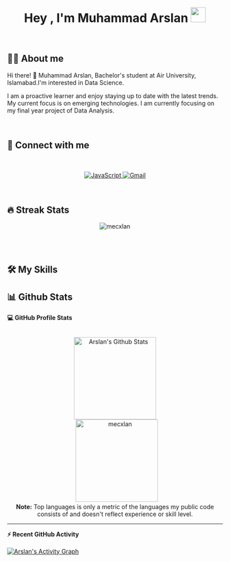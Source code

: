 <!--
**mecxlan/mecxlan** is a ✨ _special_ ✨ repository because its `README.md` (this file) appears on your GitHub profile. ...
-->

<h1 align="center">Hey , I'm Muhammad Arslan <img src="https://media.giphy.com/media/hvRJCLFzcasrR4ia7z/giphy.gif" width="35"></h1>

<br>


## :sassy_man:  About me
Hi there! 👋 Muhammad Arslan, Bachelor's student at Air University, Islamabad.I'm interested in Data Science. 

I am a proactive learner and enjoy staying up to date with the latest trends. My current focus is on emerging technologies. I am currently focusing on my final year project of Data Analysis.

<br>

## 👯 Connect with me
 
<br>
<p align="center">
	<a href="https://www.linkedin.com/in/mecxlan/" target="_blank">
		<img alt="JavaScript" src="https://img.shields.io/badge/LinkedIn-0077B5?style=for-the-badge&logo=linkedin&logoColor=white">
	</a>
	<a href="https://mail.google.com/mail/?view=cm&fs=1&to=mecxlan@gmail.com" target="_blank"> 
	     <img alt="Gmail" src="https://img.shields.io/badge/Gmail-D14836?style=for-the-badge&logo=gmail&logoColor=white">
	</a>
	
</p>
<br>

## 🔥 Streak Stats
<p align="center"><img src="https://github-readme-streak-stats.herokuapp.com/?user=mecxlan&theme=algolia" alt="mecxlan" /></p>

<br>
<br>

## 🛠️ My Skills

<!--
### 👉 Programming languages

<p align="center"> 
&emsp;
  <a href="https://developer.mozilla.org/en-US/docs/Web/JavaScript" target="_blank"> 
     <img alt="JavaScript" src="https://img.shields.io/badge/javascript-%23323330.svg?style=for-the-badge&logo=javascript&logoColor=%23F7DF1E">
   </a>
   <a href="https://www.python.org" target="_blank">
    <img alt="Python" src="https://img.shields.io/badge/python-3670A0?style=for-the-badge&logo=python&logoColor=ffdd54">
  </a>
	
	
</p>

### 👉 Frontend Development
<p align="center"> 
  &emsp; 
  <a href="https://www.w3.org/html/" target="_blank"> 
   <img alt="HTML" src="https://img.shields.io/badge/html5-%23E34F26.svg?style=for-the-badge&logo=html5&logoColor=white">
  </a>   
  &emsp;
  <a href="https://www.w3schools.com/css/" target="_blank">
    <img alt="CSS" src="https://img.shields.io/badge/css3-%231572B6.svg?style=for-the-badge&logo=css3&logoColor=white">
  </a> 
  &emsp;
  <a href="https://www.w3schools.com/react/" target="_blank">
    <img alt="ReactJS" src="https://img.shields.io/badge/react-%2320232a.svg?style=for-the-badge&logo=react&logoColor=%2361DAFB">
  </a> 
	&emsp;
  <a href="https://mui.com/" target="_blank">
    <img alt="Material-UI" src="https://img.shields.io/badge/MUI-%230081CB.svg?style=for-the-badge&logo=mui&logoColor=white">
  </a>
	&emsp;
  <a href="https://getbootstrap.com/" target="_blank">
    <img alt="Bootstrap" src="https://img.shields.io/badge/bootstrap-%23563D7C.svg?style=for-the-badge&logo=bootstrap&logoColor=white">
  </a>
</p>

### 👉 Backend Development
<p align="center"> 
  &emsp; 
<a href="https://nodejs.org/en/" target="_blank">
    <img alt="Node.js" src="https://img.shields.io/badge/Node.js-43853D?style=for-the-badge&logo=node.js&logoColor=white">
  </a>
	&emsp; 
<a href="https://nodejs.org/en/" target="_blank">
    <img alt="Express.JS" src="https://img.shields.io/badge/Express.js-404D59?style=for-the-badge">
  </a>
	&emsp; 
<a href="https://nodejs.org/en/" target="_blank">
    <img alt="MongoDB" src="https://img.shields.io/badge/MongoDB-4EA94B?style=for-the-badge&logo=mongodb&logoColor=white">
  </a>
	
	
</p>
-->
## 📊 Github Stats

  <summary><b>💻 GitHub Profile Stats</b></summary>
  <br/>
  <p align="center">
    <a href="https://github.com/anuraghazra/github-readme-stats"><img alt="Arslan's Github Stats" src="https://github-readme-stats.vercel.app/api?username=mecxlan&show_icons=true&count_private=true&theme=algolia" height="192px"/></a>
<br/>
  &nbsp;
	  <img src="https://github-readme-stats.vercel.app/api/top-langs?username=mecxlan&langs_count=10&show_icons=true&locale=en&layout=compact&theme=algolia" alt="mecxlan" height="192px"/>
  <br/>
  <b>Note:</b> Top languages is only a metric of the languages my public code consists of and doesn't reflect experience or skill level.
  </p>

----

  <summary><b>⚡ Recent GitHub Activity</b></summary>
  <br/>
   <a href="https://github.com/mecxlan">
	<img alt="Arslan's Activity Graph" src="https://activity-graph.herokuapp.com/graph?username=mecxlan&custom_title=mecxlan's%20Contribution%20Graph&theme=react-dark" />
</a>
  <br/>
